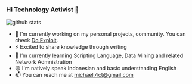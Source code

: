 ### Hi Technology Activist 👋

![github stats](https://github-readme-stats.vercel.app/api?username=michael-act&show_icons=true)

- 🔭 I’m currently working on my personal projects, community. You can check <a href="https://www.instagram.com/do.exploit/">Do Exploit</a>.
- ⚡ Excited to share knowledge through writing
- 🌱 I’m currently learning Scripting Language, Data Mining and related Network Admnistration
- 😄 I'm natively speak Indonesian and basic understanding English
- 📫 You can reach me at michael.4ct@gmail.com
